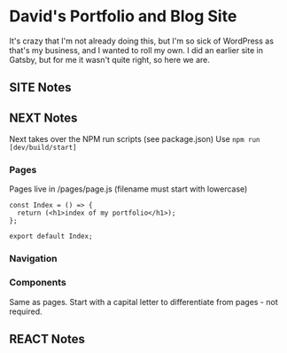 # David's Portfolio and Blog Site

It's crazy that I'm not already doing this, but I'm so sick of WordPress as that's my business, and I wanted to roll my own. I did an earlier site in Gatsby, but for me it wasn't quite right, so here we are.

## SITE Notes

## NEXT Notes

Next takes over the NPM run scripts (see package.json) Use `npm run [dev/build/start]`

### Pages

Pages live in /pages/page.js (filename must start with lowercase)

```
const Index = () => {
  return (<h1>index of my portfolio</h1>);
};

export default Index;
```

### Navigation

### Components

Same as pages. Start with a capital letter to differentiate from pages - not required.

## REACT Notes
